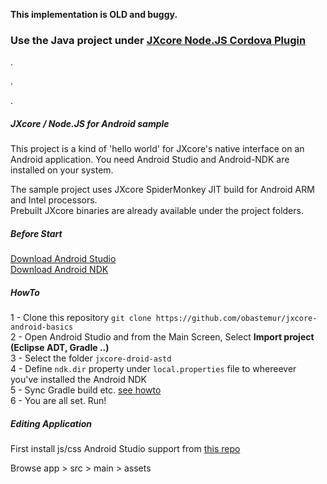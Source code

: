 **This implementation is OLD and buggy.**

### Use the Java project under [JXcore Node.JS Cordova Plugin](https://github.com/jxcore/jxcore-cordova)

.

.

.

##### JXcore / Node.JS for Android sample

This project is a kind of 'hello world' for JXcore's native interface on an Android application. 
You need Android Studio and Android-NDK are installed on your system.

The sample project uses JXcore SpiderMonkey JIT build for Android ARM and Intel processors.  
Prebuilt JXcore binaries are already available under the project folders.

##### Before Start
[Download Android Studio](https://developer.android.com/sdk/index.html)  
[Download Android NDK](https://developer.android.com/tools/sdk/ndk/index.html)  

##### HowTo
1 - Clone this repository `git clone https://github.com/obastemur/jxcore-android-basics`  
2 - Open Android Studio and from the Main Screen, Select **Import project (Eclipse ADT, Gradle ..)**  
3 - Select the folder `jxcore-droid-astd`  
4 - Define `ndk.dir` property under `local.properties` file to whereever you've installed the Android NDK  
5 - Sync Gradle build etc. [see howto](http://stackoverflow.com/a/24824736)  
6 - You are all set. Run!  

##### Editing Application
First install js/css Android Studio support from [this repo](https://github.com/manifestinteractive/android-studio-filetypes)

Browse app > src > main > assets

